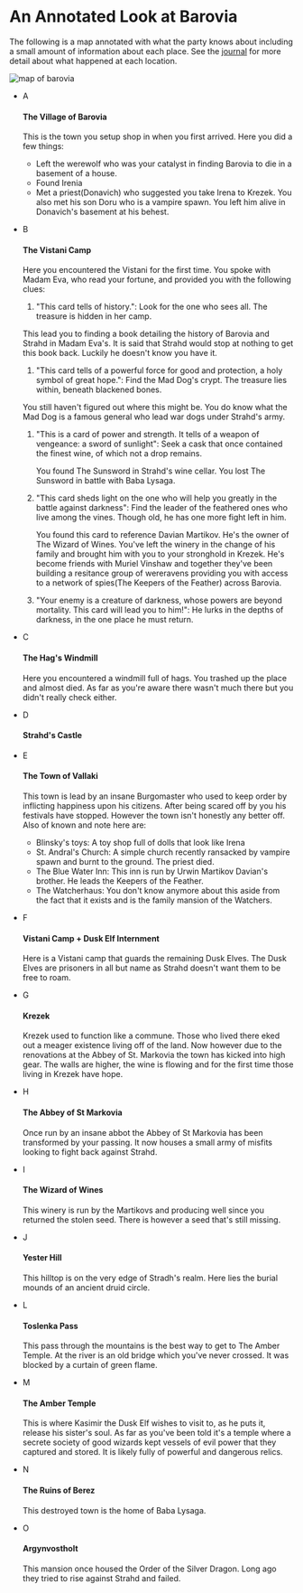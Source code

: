 # An Annotated Look at Barovia

The following is a map annotated with what the party knows about including a small amount of information about each
place. See the [journal]() for more detail about what happened at each location.

![map of barovia](barovia.jpg)


- A
  #### The Village of Barovia
  This is the town you setup shop in when you first arrived. Here you did a few things:
  - Left the werewolf who was your catalyst in finding Barovia to die in a basement of a house.
  - Found Irenia
  - Met a priest(Donavich) who suggested you take Irena to Krezek. You also met his son Doru who is a vampire spawn. You
    left him alive in Donavich's basement at his behest.
- B
  #### The Vistani Camp
  Here you encountered the Vistani for the first time. You spoke with Madam Eva, who read your fortune, and provided you
  with the following clues:
  1. "This card tells of history.": Look for the one who sees all. The treasure is hidden in her camp.

    This lead you to finding a book detailing the history of Barovia and Strahd in Madam Eva's. It is said that Strahd
    would stop at nothing to get this book back. Luckily he doesn't know you have it.

  1. "This card tells of a powerful force for good and protection, a holy symbol of great hope.": Find the Mad Dog's
     crypt. The treasure lies within, beneath blackened bones.
      
    You still haven't figured out where this might be. You do know what the Mad Dog is a famous general who lead war
    dogs under Strahd's army.

  1. "This is a card of power and strength. It tells of a weapon of vengeance: a sword of sunlight": Seek a cask that
     once contained the finest wine, of which not a drop remains.

     You found The Sunsword in Strahd's wine cellar. You lost The Sunsword in battle with Baba Lysaga.

  1. "This card sheds light on the one who will help you greatly in the battle against darkness": Find the leader of the
     feathered ones who live among the vines. Though old, he has one more fight left in him.

     You found this card to reference Davian Martikov. He's the owner of The Wizard of Wines. You've left the winery in
     the change of his family and brought him with you to your stronghold in Krezek. He's become friends with Muriel
     Vinshaw and together they've been building a resitance group of wereravens providing you with access
     to a network of spies(The Keepers of the Feather) across Barovia.

  1. "Your enemy is a creature of darkness, whose powers are beyond mortality. This card will lead you to him!": He
     lurks in the depths of darkness, in the one place he must return.

- C
  #### The Hag's Windmill
  Here you encountered a windmill full of hags. You trashed up the place and almost died. As far as you're aware there
  wasn't much there but you didn't really check either.

- D
  #### Strahd's Castle

- E
  #### The Town of Vallaki
  This town is lead by an insane Burgomaster who used to keep order by inflicting happiness upon his citizens. After
  being scared off by you his festivals have stopped. However the town isn't honestly any better off. Also of known and note here
  are:
  - Blinsky's toys: A toy shop full of dolls that look like Irena
  - St. Andral's Church: A simple church recently ransacked by vampire spawn and burnt to the ground. The priest died.
  - The Blue Water Inn: This inn is run by Urwin Martikov Davian's brother. He leads the Keepers of the Feather.
  - The Watcherhaus: You don't know anymore about this aside from the fact that it exists and is the family mansion of
    the Watchers.

- F
  #### Vistani Camp + Dusk Elf Internment
  Here is a Vistani camp that guards the remaining Dusk Elves. The Dusk Elves are prisoners in all but name as Strahd
  doesn't want them to be free to roam.

- G
  #### Krezek
  Krezek used to function like a commune. Those who lived there eked out a meager existence living off of the land. Now
  however due to the renovations at the Abbey of St. Markovia the town has kicked into high gear. The walls
  are higher, the wine is flowing and for the first time those living in Krezek have hope.

- H
  #### The Abbey of St Markovia
  Once run by an insane abbot the Abbey of St Markovia has been transformed by your passing. It now houses a small army
  of misfits looking to fight back against Strahd.

- I
  #### The Wizard of Wines
  This winery is run by the Martikovs and producing well since you returned the stolen seed. There is however a seed
  that's still missing.

- J
  #### Yester Hill
  This hilltop is on the very edge of Stradh's realm. Here lies the burial mounds of an ancient druid circle.

- L
  #### Toslenka Pass
  This pass through the mountains is the best way to get to The Amber Temple. At the river is an old bridge which you've
  never crossed. It was blocked by a curtain of green flame.

- M
  #### The Amber Temple
  This is where Kasimir the Dusk Elf wishes to visit to, as he puts it, release his sister's soul. As far as you've been
  told it's a temple where a secrete society of good wizards kept vessels of evil power that they captured and stored.
  It is likely fully of powerful and dangerous relics.

- N
  #### The Ruins of Berez
  This destroyed town is the home of Baba Lysaga.

- O
  #### Argynvostholt
  This mansion once housed the Order of the Silver Dragon. Long ago they tried to rise against Strahd and failed.

